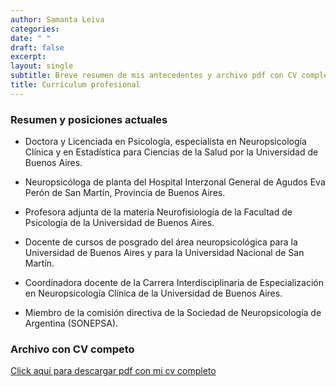 ```yaml
---
author: Samanta Leiva
categories:
date: " "
draft: false
excerpt:
layout: single
subtitle: Breve resumen de mis antecedentes y archivo pdf con CV completo
title: Currículum profesional
---
```

### Resumen y posiciones actuales
* Doctora y Licenciada en Psicología, especialista en Neuropsicología Clínica y en Estadística para Ciencias de la Salud por la Universidad de Buenos Aires. 

* Neuropsicóloga de planta del Hospital Interzonal General de Agudos Eva Perón de San Martín, Provincia de Buenos Aires. 

* Profesora adjunta de la materia Neurofisiología de la Facultad de Psicología de la Universidad de Buenos Aires. 

* Docente de cursos de posgrado del área neuropsicológica para la Universidad de Buenos Aires y para la Universidad Nacional de San Martín. 

* Coordinadora docente de la Carrera Interdisciplinaria de Especialización en Neuropsicología Clínica de la Universidad de Buenos Aires. 

* Miembro de la comisión directiva de la Sociedad de Neuropsicología de Argentina (SONEPSA).

### Archivo con CV competo
[Click aquí para descargar pdf con mi cv completo](/pdf/0_cv_leiva.pdf)